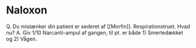 # Naloxon
Q. Du mistænker din patient er sederet af [[Morfin]]. Respirationstruet. Hvad nu?
A. Giv 1/10 Narcanti-ampul af gangen, til pt. er både 1) Smertedækket og 2) Vågen.

<!-- #anki/deck/Medicine #anki/tag/med/Acute care# -->

<!-- {BearID:37337F28-8DB8-43A9-BEE2-80F4B86D2887-71192-000115F1F06F6F3D} -->

